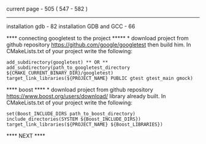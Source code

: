 current page		 - 505 
( 547 - 582 )
______________________________
installation gdb	 - 82
installation GDB and GCC - 66

**** connecting googletest to the project *****
	* download project from github repository https://github.com/google/googletest
	then build him. In CMakeLists.txt of your project write the following:
	
	add_subdirectory(googletest) ** OR ** add_subdirectory(path_to_googletest_directory ${CMAKE_CURRENT_BINARY_DIR}/googletest) 
	target_link_libraries(${PROJECT_NAME} PUBLIC gtest gtest_main gmock)
	
**** boost ****
	* download project from github repository https://www.boost.org/users/download/
	library already built. In CMakeLists.txt of your project write the following:
	
	set(Boost_INCLUDE_DIRS path_to_boost_directory)
	include_directories(SYSTEM ${Boost_INCLUDE_DIRS})
	target_link_libraries(${PROJECT_NAME} ${Boost_LIBRARIES})

**** NEXT ****
	
	

	
	
